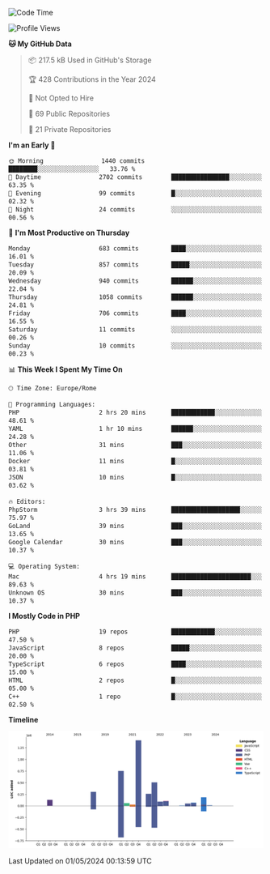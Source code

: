 <!--START_SECTION:waka-->
![Code Time](http://img.shields.io/badge/Code%20Time-5%2C019%20hrs%2054%20mins-blue)

![Profile Views](http://img.shields.io/badge/Profile%20Views-18-blue)

**🐱 My GitHub Data** 

> 📦 217.5 kB Used in GitHub's Storage 
 > 
> 🏆 428 Contributions in the Year 2024
 > 
> 🚫 Not Opted to Hire
 > 
> 📜 69 Public Repositories 
 > 
> 🔑 21 Private Repositories 
 > 
**I'm an Early 🐤** 

```text
🌞 Morning                1440 commits        ████████░░░░░░░░░░░░░░░░░   33.76 % 
🌆 Daytime                2702 commits        ████████████████░░░░░░░░░   63.35 % 
🌃 Evening                99 commits          █░░░░░░░░░░░░░░░░░░░░░░░░   02.32 % 
🌙 Night                  24 commits          ░░░░░░░░░░░░░░░░░░░░░░░░░   00.56 % 
```
📅 **I'm Most Productive on Thursday** 

```text
Monday                   683 commits         ████░░░░░░░░░░░░░░░░░░░░░   16.01 % 
Tuesday                  857 commits         █████░░░░░░░░░░░░░░░░░░░░   20.09 % 
Wednesday                940 commits         ██████░░░░░░░░░░░░░░░░░░░   22.04 % 
Thursday                 1058 commits        ██████░░░░░░░░░░░░░░░░░░░   24.81 % 
Friday                   706 commits         ████░░░░░░░░░░░░░░░░░░░░░   16.55 % 
Saturday                 11 commits          ░░░░░░░░░░░░░░░░░░░░░░░░░   00.26 % 
Sunday                   10 commits          ░░░░░░░░░░░░░░░░░░░░░░░░░   00.23 % 
```


📊 **This Week I Spent My Time On** 

```text
🕑︎ Time Zone: Europe/Rome

💬 Programming Languages: 
PHP                      2 hrs 20 mins       ████████████░░░░░░░░░░░░░   48.61 % 
YAML                     1 hr 10 mins        ██████░░░░░░░░░░░░░░░░░░░   24.28 % 
Other                    31 mins             ███░░░░░░░░░░░░░░░░░░░░░░   11.06 % 
Docker                   11 mins             █░░░░░░░░░░░░░░░░░░░░░░░░   03.81 % 
JSON                     10 mins             █░░░░░░░░░░░░░░░░░░░░░░░░   03.62 % 

🔥 Editors: 
PhpStorm                 3 hrs 39 mins       ███████████████████░░░░░░   75.97 % 
GoLand                   39 mins             ███░░░░░░░░░░░░░░░░░░░░░░   13.65 % 
Google Calendar          30 mins             ███░░░░░░░░░░░░░░░░░░░░░░   10.37 % 

💻 Operating System: 
Mac                      4 hrs 19 mins       ██████████████████████░░░   89.63 % 
Unknown OS               30 mins             ███░░░░░░░░░░░░░░░░░░░░░░   10.37 % 
```

**I Mostly Code in PHP** 

```text
PHP                      19 repos            ████████████░░░░░░░░░░░░░   47.50 % 
JavaScript               8 repos             █████░░░░░░░░░░░░░░░░░░░░   20.00 % 
TypeScript               6 repos             ████░░░░░░░░░░░░░░░░░░░░░   15.00 % 
HTML                     2 repos             █░░░░░░░░░░░░░░░░░░░░░░░░   05.00 % 
C++                      1 repo              █░░░░░░░░░░░░░░░░░░░░░░░░   02.50 % 
```



**Timeline**

![Lines of Code chart](https://raw.githubusercontent.com/frnwtr/frnwtr/main/assets/bar_graph.png)


 Last Updated on 01/05/2024 00:13:59 UTC
<!--END_SECTION:waka-->